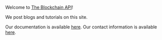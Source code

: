 Welcome to <a target="_blank" href="https://theblockchainapi.com/">The Blockchain API</a>!

We post blogs and tutorials on this site.

Our documentation is available <a href="https://docs.theblockchainapi.com/">here</a>. Our contact information is available <a target="_blank" href="https://dashboard.theblockchainapi.com/contact">here</a>.
